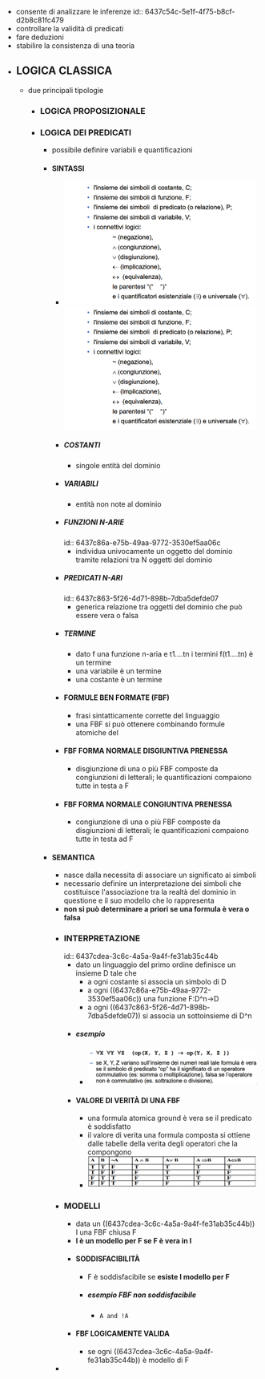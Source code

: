 - consente di analizzare le inferenze
  id:: 6437c54c-5e1f-4f75-b8cf-d2b8c81fc479
- controllare la validità di predicati
- fare deduzioni
- stabilire la consistenza di una teoria
- ## LOGICA CLASSICA
	- due principali tipologie
		- ### LOGICA PROPOSIZIONALE
		- ### LOGICA DEI PREDICATI
			- possibile definire variabili e quantificazioni
			- #### SINTASSI
				- ![image.png](../assets/image_1681377136450_0.png)![image.png](../assets/image_1681377136450_0.png)
				- ##### COSTANTI
					- singole entità del dominio
				- ##### VARIABILI
					- entità non note al dominio
				- ##### FUNZIONI N-ARIE
				  id:: 6437c86a-e75b-49aa-9772-3530ef5aa06c
					- individua univocamente un oggetto del dominio tramite relazioni tra N oggetti del dominio
				- ##### PREDICATI N-ARI
				  id:: 6437c863-5f26-4d71-898b-7dba5defde07
					- generica relazione tra oggetti del dominio che può essere vera o falsa
				- ##### TERMINE
					- dato f una funzione n-aria e t1....tn i termini f(t1....tn) è un termine
					- una variabile è un termine
					- una costante è un termine
				- #### FORMULE BEN FORMATE (FBF)
					- frasi sintatticamente corrette del linguaggio
					- una FBF si può ottenere combinando formule atomiche del
				- #### FBF FORMA NORMALE DISGIUNTIVA PRENESSA
					- disgiunzione di una o più FBF composte da congiunzioni di letterali; le quantificazioni compaiono tutte in testa a F
				- #### FBF FORMA NORMALE CONGIUNTIVA PRENESSA
					- congiunzione di una o più FBF composte da disgiunzioni di letterali; le quantificazioni compaiono tutte in testa ad F
			- #### SEMANTICA
				- nasce dalla necessita di associare un significato ai simboli
				- necessario definire un interpretazione dei simboli che costituisce l'associazione tra la realtà del dominio in questione e il suo modello che lo rappresenta
				- **non si può determinare a priori se una formula è vera o falsa**
				- ### INTERPRETAZIONE
				  id:: 6437cdea-3c6c-4a5a-9a4f-fe31ab35c44b
					- dato un linguaggio del primo ordine definisce un insieme D tale che
						- a ogni costante si associa un simbolo di D
						- a ogni  ((6437c86a-e75b-49aa-9772-3530ef5aa06c)) una funzione F:D^n->D
						- a ogni ((6437c863-5f26-4d71-898b-7dba5defde07)) si associa un sottoinsieme di D^n
					- ##### esempio
						- ![image.png](../assets/image_1681378600380_0.png)
					- #### VALORE DI VERITÀ DI UNA FBF
						- una formula atomica ground è vera se il predicato è soddisfatto
						- il valore di verita una formula composta si ottiene dalle tabelle della verita degli operatori che la compongono
						- ![image.png](../assets/image_1681379167531_0.png)
				- ### MODELLI
					- data un ((6437cdea-3c6c-4a5a-9a4f-fe31ab35c44b)) I una FBF chiusa F
					- **I è un modello per F se F è vera in I**
					- #### SODDISFACIBILITÀ
						- F è soddisfacibile se **esiste I modello per F**
						- ##### esempio FBF non soddisfacibile
							- `A and !A`
					- #### FBF LOGICAMENTE VALIDA
						- se ogni ((6437cdea-3c6c-4a5a-9a4f-fe31ab35c44b)) è modello di F
				-